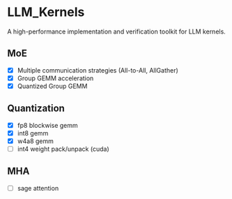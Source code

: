 # LLM_Kernels
A high-performance implementation and verification toolkit for LLM kernels.
## MoE
- [x] Multiple communication strategies (All-to-All, AllGather)
- [x] Group GEMM acceleration
- [x] Quantized Group GEMM
## Quantization
- [x] fp8 blockwise gemm
- [x] int8 gemm
- [x] w4a8 gemm
- [ ] int4 weight pack/unpack (cuda)
## MHA
- [ ] sage attention
